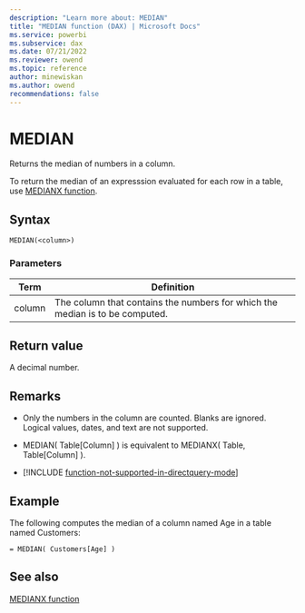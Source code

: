```yaml
---
description: "Learn more about: MEDIAN"
title: "MEDIAN function (DAX) | Microsoft Docs"
ms.service: powerbi 
ms.subservice: dax 
ms.date: 07/21/2022
ms.reviewer: owend
ms.topic: reference
author: minewiskan
ms.author: owend 
recommendations: false
---
```

# MEDIAN
  
Returns the median of numbers in a column.  
  
To return the median of an expresssion evaluated for each row in a table, use [MEDIANX function](medianx-function-dax.md).  
  
## Syntax  
  
```dax
MEDIAN(<column>)  
```
  
### Parameters  
  
|Term|Definition|  
|--------|--------------|  
|column|The column that contains the numbers for which the median is to be computed.|  
  
## Return value

A decimal number.  
  
## Remarks

- Only the numbers in the column are counted. Blanks are ignored. Logical values, dates, and text are not supported. 
  
- MEDIAN( Table[Column] ) is equivalent to MEDIANX( Table, Table[Column] ).  

- [!INCLUDE [function-not-supported-in-directquery-mode](includes/function-not-supported-in-directquery-mode.md)]

## Example

The following computes the median of a column named Age in a table named Customers:  
  
```dax
= MEDIAN( Customers[Age] )  
```
  
## See also

[MEDIANX function](medianx-function-dax.md)  
